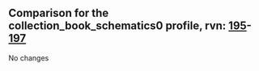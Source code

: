## Comparison for the collection_book_schematics0 profile, rvn: [195](https://github.com/PRO100KatYT/FortniteProfileRevisions/tree/main/profiles/collection_book_schematics0/195%20collection_book_schematics0.json)-[197](https://github.com/PRO100KatYT/FortniteProfileRevisions/tree/main/profiles/collection_book_schematics0/197%20collection_book_schematics0.json)

No changes
